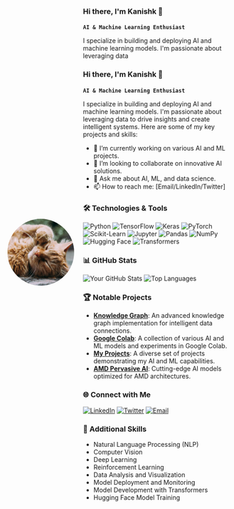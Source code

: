 <div style="display: flex; align-items: center;">
  <img src="https://github.com/koopatroopa787/koopatroopa787/blob/main/compressed_cat_image.jpg?raw=true" alt="Profile Picture" width="150" height="150" style="border-radius: 50%; object-fit: cover; margin-right: 20px;" />
  <div>

### Hi there, I'm Kanishk 👋

**`AI & Machine Learning Enthusiast`**

I specialize in building and deploying AI and machine learning models. I'm passionate about leveraging data 

### Hi there, I'm Kanishk 👋

**`AI & Machine Learning Enthusiast`**

I specialize in building and deploying AI and machine learning models. I'm passionate about leveraging data to drive insights and create intelligent systems. Here are some of my key projects and skills:

- 🌱 I’m currently working on various AI and ML projects.
- 👯 I’m looking to collaborate on innovative AI solutions.
- 💬 Ask me about AI, ML, and data science.
- 📫 How to reach me: [Email/LinkedIn/Twitter]

### 🛠️ Technologies & Tools

![Python](https://img.shields.io/badge/-Python-3776AB?style=flat&logo=python&logoColor=white)
![TensorFlow](https://img.shields.io/badge/-TensorFlow-FF6F00?style=flat&logo=tensorflow&logoColor=white)
![Keras](https://img.shields.io/badge/-Keras-D00000?style=flat&logo=keras&logoColor=white)
![PyTorch](https://img.shields.io/badge/-PyTorch-EE4C2C?style=flat&logo=pytorch&logoColor=white)
![Scikit-Learn](https://img.shields.io/badge/-Scikit--Learn-F7931E?style=flat&logo=scikit-learn&logoColor=white)
![Jupyter](https://img.shields.io/badge/-Jupyter-F37626?style=flat&logo=jupyter&logoColor=white)
![Pandas](https://img.shields.io/badge/-Pandas-150458?style=flat&logo=pandas&logoColor=white)
![NumPy](https://img.shields.io/badge/-NumPy-013243?style=flat&logo=numpy&logoColor=white)
![Hugging Face](https://img.shields.io/badge/-Hugging%20Face-FF6F00?style=flat&logo=huggingface&logoColor=white)
![Transformers](https://img.shields.io/badge/-Transformers-FF6F00?style=flat&logo=transformers&logoColor=white)

### 📊 GitHub Stats

![Your GitHub Stats](https://github-readme-stats.vercel.app/api?username=koopatroopa787&show_icons=true&theme=dark)
![Top Languages](https://github-readme-stats.vercel.app/api/top-langs/?username=koopatroopa787&layout=compact&theme=dark)

### 🏆 Notable Projects

- [**Knowledge Graph**](https://github.com/koopatroopa787/Knowledge_graph): An advanced knowledge graph implementation for intelligent data connections.
- [**Google Colab**](https://github.com/koopatroopa787/Google-colab): A collection of various AI and ML models and experiments in Google Colab.
- [**My Projects**](https://github.com/koopatroopa787/myprojects): A diverse set of projects demonstrating my AI and ML capabilities.
- [**AMD Pervasive AI**](https://github.com/koopatroopa787/AMD-pervasive-AI): Cutting-edge AI models optimized for AMD architectures.

### 🌐 Connect with Me

[![LinkedIn](https://img.shields.io/badge/-LinkedIn-0077B5?style=flat&logo=linkedin&logoColor=white)](https://www.linkedin.com/in/kanishk-kumar-sachan-36114a197/)
[![Twitter](https://img.shields.io/badge/-Twitter-1DA1F2?style=flat&logo=twitter&logoColor=white)](https://x.com/Kanishk11486111)
[![Email](https://img.shields.io/badge/-Email-D14836?style=flat&logo=gmail&logoColor=white)](mailto:yashk242810@gmail.com)

### 💼 Additional Skills

- Natural Language Processing (NLP)
- Computer Vision
- Deep Learning
- Reinforcement Learning
- Data Analysis and Visualization
- Model Deployment and Monitoring
- Model Development with Transformers
- Hugging Face Model Training
